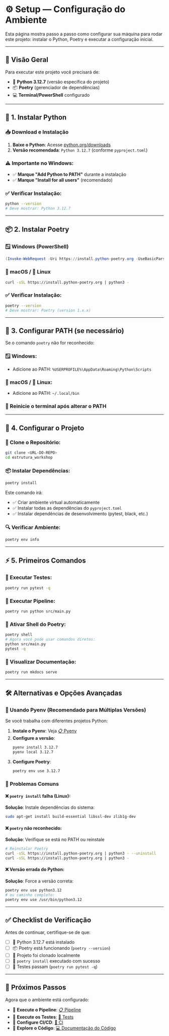 # ⚙️ Setup — Configuração do Ambiente

Esta página mostra passo a passo como configurar sua máquina para rodar este projeto: instalar o Python, Poetry e executar a configuração inicial.

---

## 🎯 Visão Geral

Para executar este projeto você precisará de:

- 🐍 **Python 3.12.7** (versão específica do projeto)
- 📦 **Poetry** (gerenciador de dependências)
- 💻 **Terminal/PowerShell** configurado

---

## 🐍 1. Instalar Python

### 📥 Download e Instalação

1. **Baixe o Python**: Acesse [python.org/downloads](https://www.python.org/downloads/)
2. **Versão recomendada**: `Python 3.12.7` (conforme `pyproject.toml`)

### ⚠️ Importante no Windows:
- ✅ **Marque "Add Python to PATH"** durante a instalação
- ✅ **Marque "Install for all users"** (recomendado)

### ✅ Verificar Instalação:
```bash
python --version
# Deve mostrar: Python 3.12.7
```

---

## 📦 2. Instalar Poetry

### 🪟 Windows (PowerShell)

```powershell
(Invoke-WebRequest -Uri https://install.python-poetry.org -UseBasicParsing).Content | py -
```

### 🍎 macOS / 🐧 Linux

```bash
curl -sSL https://install.python-poetry.org | python3 -
```

### ✅ Verificar Instalação:
```bash
poetry --version
# Deve mostrar: Poetry (version 1.x.x)
```

---

## 🔧 3. Configurar PATH (se necessário)

Se o comando `poetry` não for reconhecido:

### 🪟 Windows:
- Adicione ao PATH: `%USERPROFILE%\AppData\Roaming\Python\Scripts`

### 🍎 macOS / 🐧 Linux:
- Adicione ao PATH: `~/.local/bin`

### 🔄 Reinicie o terminal após alterar o PATH

---

## 🚀 4. Configurar o Projeto

### 📁 Clone o Repositório:
```bash
git clone <URL-DO-REPO>
cd estrutura_workshop
```

### 📦 Instalar Dependências:
```bash
poetry install
```

Este comando irá:
- ✅ Criar ambiente virtual automaticamente
- ✅ Instalar todas as dependências do `pyproject.toml`
- ✅ Instalar dependências de desenvolvimento (pytest, black, etc.)

### 🔍 Verificar Ambiente:
```bash
poetry env info
```

---

## ⚡ 5. Primeiros Comandos

### 🧪 Executar Testes:
```bash
poetry run pytest -q
```

### 🚀 Executar Pipeline:
```bash
poetry run python src/main.py
```

### 🐚 Ativar Shell do Poetry:
```bash
poetry shell
# Agora você pode usar comandos diretos:
python src/main.py
pytest -q
```

### 📖 Visualizar Documentação:
```bash
poetry run mkdocs serve
```

---

## 🛠️ Alternativas e Opções Avançadas

### 🐍 Usando Pyenv (Recomendado para Múltiplas Versões)

Se você trabalha com diferentes projetos Python:

1. **Instale o Pyenv**: Veja [📋 Pyenv](pyenv.md)
2. **Configure a versão**:
   ```bash
   pyenv install 3.12.7
   pyenv local 3.12.7
   ```
3. **Configure Poetry**:
   ```bash
   poetry env use 3.12.7
   ```

### 🔧 Problemas Comuns

#### ❌ `poetry install` falha (Linux):
**Solução**: Instale dependências do sistema:
```bash
sudo apt-get install build-essential libssl-dev zlib1g-dev
```

#### ❌ `poetry` não reconhecido:
**Solução**: Verifique se está no PATH ou reinstale
```bash
# Reinstalar Poetry
curl -sSL https://install.python-poetry.org | python3 - --uninstall
curl -sSL https://install.python-poetry.org | python3 -
```

#### ❌ Versão errada do Python:
**Solução**: Force a versão correta:
```bash
poetry env use python3.12
# ou caminho completo:
poetry env use /usr/bin/python3.12
```

---

## ✅ Checklist de Verificação

Antes de continuar, certifique-se de que:

- [ ] 🐍 Python 3.12.7 está instalado
- [ ] 📦 Poetry está funcionando (`poetry --version`)
- [ ] 📁 Projeto foi clonado localmente
- [ ] 🔧 `poetry install` executado com sucesso
- [ ] 🧪 Testes passam (`poetry run pytest -q`)

---

## 🔗 Próximos Passos

Agora que o ambiente está configurado:

- 🚀 **Execute o Pipeline**: [📋 Pipeline](pipeline.md)
- 🧪 **Execute os Testes**: [🧪 Tests](tests.md)
- 🔄 **Configure CI/CD**: [🚀 CI](ci.md)
- 📖 **Explore o Código**: [💻 Documentação do Código](codigo.md)
